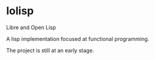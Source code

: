 # lolisp
Libre and Open Lisp

A lisp implementation focused at functional programming.

The project is still at an early stage.
